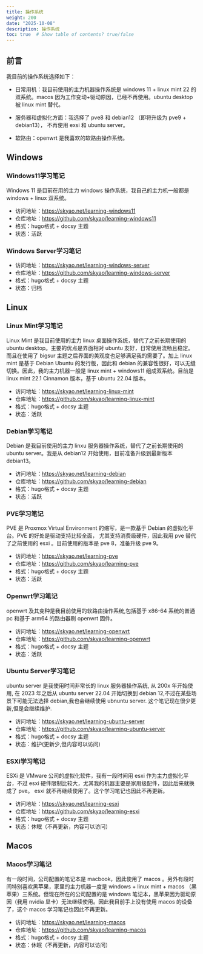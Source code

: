 ```yaml
---
title: 操作系统
weight: 200
date: "2025-10-08"
description: 操作系统
toc: true  # Show table of contents? true/false
---
```


## 前言

我目前的操作系统选择如下：

- 日常用机：我目前使用的主力机器操作系统是 windows 11 + linux mint 22 的双系统。macos 因为工作变动+驱动原因，已经不再使用。ubuntu desktop 被 linux mint 替代。

- 服务器和虚拟化方面：我选择了 pve8 和 debian12 （即将升级为 pve9 + debian13）， 不再使用 exsi 和 ubuntu server。

- 软路由：openwrt 是我喜欢的软路由操作系统。

## Windows

### Windows11学习笔记

Windows 11 是目前在用的主力 windows 操作系统，我自己的主力机一般都是 windows + linux 双系统。

- 访问地址：<https://skyao.net/learning-windows11>
- 仓库地址：<https://github.com/skyao/learning-windows11>
- 格式：hugo格式 + docsy 主题
- 状态：活跃

### Windows Server学习笔记

- 访问地址：<https://skyao.net/learning-windows-server>
- 仓库地址：<https://github.com/skyao/learning-windows-server>
- 格式：hugo格式 + docsy 主题
- 状态：归档

## Linux

### Linux Mint学习笔记

Linux Mint 是我目前使用的主力 linux 桌面操作系统，替代了之前长期使用的 ubuntu desktop。主要的优点是界面相对 ubuntu 友好，日常使用流畅且稳定。而且在使用了 bigsur 主题之后界面的美观度也足够满足我的需要了。加上 linux mint 是基于 Debian Ubuntu 的发行版，因此和 debian 的兼容性很好，可以无缝切换。因此，我的主力机器一般是 linux mint + windows11 组成双系统。目前是 linux mint 22.1 Cinnamon 版本，基于 ubuntu 22.04 版本。

- 访问地址：<https://skyao.net/learning-linux-mint>
- 仓库地址：<https://github.com/skyao/learning-linux-mint>
- 格式：hugo格式 + docsy 主题
- 状态：活跃

### Debian学习笔记

Debian 是我目前使用的主力 linxu 服务器操作系统，替代了之前长期使用的 ubuntu server。我是从 debian12 开始使用，目前准备升级到最新版本 debian13。

- 访问地址：<https://skyao.net/learning-debian>
- 仓库地址：<https://github.com/skyao/learning-debian>
- 格式：hugo格式 + docsy 主题
- 状态：活跃

### PVE学习笔记

PVE 是 Proxmox Virtual Environment 的缩写，是一款基于 Debian 的虚拟化平台。PVE 的好处是驱动支持比较全面， 尤其支持消费级硬件，因此我用 pve 替代了之前使用的 esxi 。目前使用的版本是 pve 8，准备升级 pve 9。

- 访问地址：<https://skyao.net/learning-pve>
- 仓库地址：<https://github.com/skyao/learning-pve>
- 格式：hugo格式 + docsy 主题
- 状态：活跃

### Openwrt学习笔记

openwrt 及其变种是我目前使用的软路由操作系统,包括基于 x86-64 系统的普通pc 和基于 arm64 的路由器刷 openwrt 固件。

- 访问地址：<https://skyao.net/learning-openwrt>
- 仓库地址：<https://github.com/skyao/learning-openwrt>
- 格式：hugo格式 + docsy 主题
- 状态：活跃

### Ubuntu Server学习笔记

ubuntu server 是我使用时间非常长的 linux 服务器操作系统, 从 200x 年开始使用, 在 2023 年之后从 ubuntu server 22.04 开始切换到 debian 12,不过在某些场景下可能无法选择 debian,我也会继续使用 ubnuntu server. 这个笔记现在很少更新,但是会继续维护.

- 访问地址：<https://skyao.net/learning-ubuntu-server>
- 仓库地址：<https://github.com/skyao/learning-ubuntu-server>
- 格式：hugo格式 + docsy 主题
- 状态：维护(更新少,但内容可以访问)

### ESXi学习笔记

ESXi 是 VMware 公司的虚拟化软件，我有一段时间用 esxi 作为主力虚拟化平台，不过 esxi 硬件限制比较大，尤其我的机器主要是家用级配件，因此后来就换成了 pve。 esxi 就不再继续使用了。这个学习笔记也因此不再更新。

- 访问地址：<https://skyao.net/learning-esxi>
- 仓库地址：<https://github.com/skyao/learning-esxi>
- 格式：hugo格式 + docsy 主题
- 状态：休眠（不再更新，内容可以访问）

## Macos

### Macos学习笔记

有一段时间，公司配置的笔记本是 macbook，因此使用了 macos 。另外有段时间特别喜欢黑苹果，家里的主力机器一度是 windows + linux mint + macos （黑苹果）三系统。但现在所在的公司配置的是 windows 笔记本，黑苹果因为驱动原因（我用 nvidia 显卡）无法继续使用。因此我目前手上没有使用 macos 的设备了，这个 macos 学习笔记也因此不再更新。

- 访问地址：<https://skyao.net/learning-macos>
- 仓库地址：<https://github.com/skyao/learning-macos>
- 格式：hugo格式 + docsy 主题
- 状态：休眠（不再更新，内容可以访问）

